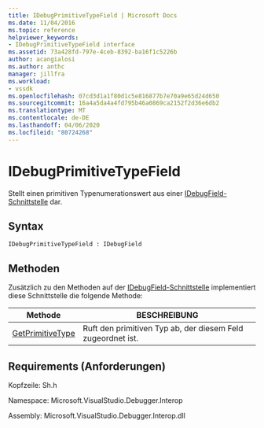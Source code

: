 ```yaml
---
title: IDebugPrimitiveTypeField | Microsoft Docs
ms.date: 11/04/2016
ms.topic: reference
helpviewer_keywords:
- IDebugPrimitiveTypeField interface
ms.assetid: 73a428fd-797e-4ceb-8392-ba16f1c5226b
author: acangialosi
ms.author: anthc
manager: jillfra
ms.workload:
- vssdk
ms.openlocfilehash: 07cd3d1a1f80d1c5e816877b7e70a9e65d24d650
ms.sourcegitcommit: 16a4a5da4a4fd795b46a0869ca2152f2d36e6db2
ms.translationtype: MT
ms.contentlocale: de-DE
ms.lasthandoff: 04/06/2020
ms.locfileid: "80724268"
---
```

# <a name="idebugprimitivetypefield"></a>IDebugPrimitiveTypeField
Stellt einen primitiven Typenumerationswert aus einer [IDebugField-Schnittstelle](../../../extensibility/debugger/reference/idebugfield.md) dar.

## <a name="syntax"></a>Syntax

```
IDebugPrimitiveTypeField : IDebugField
```

## <a name="methods"></a>Methoden
 Zusätzlich zu den Methoden auf der [IDebugField-Schnittstelle](../../../extensibility/debugger/reference/idebugfield.md) implementiert diese Schnittstelle die folgende Methode:

|Methode|BESCHREIBUNG|
|------------|-----------------|
|[GetPrimitiveType](../../../extensibility/debugger/reference/idebugprimitivetypefield-getprimitivetype.md)|Ruft den primitiven Typ ab, der diesem Feld zugeordnet ist.|

## <a name="requirements"></a>Requirements (Anforderungen)
 Kopfzeile: Sh.h

 Namespace: Microsoft.VisualStudio.Debugger.Interop

 Assembly: Microsoft.VisualStudio.Debugger.Interop.dll
